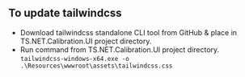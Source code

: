## To update tailwindcss

- Download tailwindcss standalone CLI tool from GitHub & place in TS.NET.Calibration.UI project directory.
- Run command from TS.NET.Calibration.UI project directory.
  `tailwindcss-windows-x64.exe -o .\Resources\wwwroot\assets\tailwindcss.css`